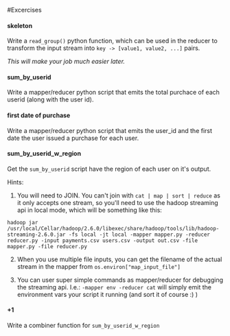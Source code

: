 #Excercises

#### skeleton

Write a `read_group()` python function, which can be used in the
reducer to transform the input stream into `key -> [value1, value2, ...]` pairs.

*This will make your job much easier later.*

#### sum_by_userid
Write a mapper/reducer python script that emits the total purchace of each userid (along with the user id).

#### first date of purchase
Write a mapper/reducer python script that emits the user_id and the first date the user issued a purchase for each user.

#### sum_by_userid_w_region
Get the `sum_by_userid` script have the region of each user on it's
output.

Hints:
1. You will need to JOIN. You can't join with `cat | map | sort | reduce` as it only accepts one stream, so you'll need to use the hadoop streaming api in local mode, which will be something like this:

  `hadoop jar /usr/local/Cellar/hadoop/2.6.0/libexec/share/hadoop/tools/lib/hadoop-streaming-2.6.0.jar -fs local -jt local -mapper mapper.py -reducer reducer.py -input payments.csv users.csv -output out.csv -file mapper.py -file reducer.py`

2. When you use multiple file inputs, you can get the filename of the actual stream in the mapper from `os.environ["map_input_file"]`

3. You can user super simple commands as mapper/reducer for debugging the streaming api. I.e.: `-mapper env -reducer cat` will simply emit
the environment vars your script it running (and sort it of course :) )

#### +1
Write a combiner function for `sum_by_userid_w_region`

